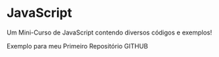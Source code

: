 # JavaScript
Um Mini-Curso de JavaScript contendo diversos códigos e exemplos!

Exemplo para meu Primeiro Repositório GITHUB
